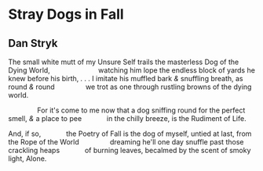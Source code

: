 # Stray Dogs in Fall
## Dan Stryk
The small white mutt of my
Unsure Self trails the masterless
Dog of the Dying World,
                        watching him
lope the endless block
of yards he knew before his
birth‚ . . . I imitate his muffled bark
_&_ snuffling breath, as round
 _&_ round
               we trot as one
through rustling browns
of the dying world.

               For it's come to me
now that a dog sniffing round
for the perfect smell, _&_ a place
to pee
            in the chilly breeze,
is the Rudiment of Life.

And, if so,
            the Poetry of Fall
is the dog of myself, untied
at last, from the Rope
of the World
               dreaming
he'll one day snuffle past
those crackling heaps
            of burning
leaves, becalmed by the scent
of smoky light,
Alone.
